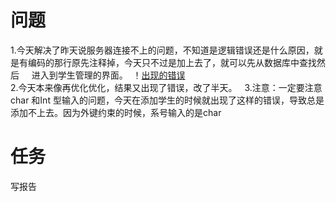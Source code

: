 # 问题
1.今天解决了昨天说服务器连接不上的问题，不知道是逻辑错误还是什么原因，就是有编码的那行原先注释掉，今天只不过是加上去了，就可以先从数据库中查找然后     
  进入到学生管理的界面。
  ！[出现的错误](https://github.com/liuwen777/liuyunwen/blob/master/img/%E9%94%99%E8%AF%AF.png)  
2.今天本来像再优化优化，结果又出现了错误，改了半天。    
3.注意：一定要注意char 和Int 型输入的问题，今天在添加学生的时候就出现了这样的错误，导致总是添加不上去。因为外键约束的时候，系号输入的是char   
# 任务
 写报告
